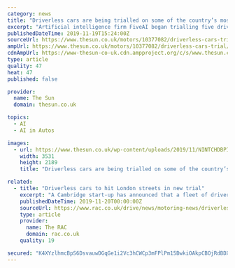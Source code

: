 ```yaml
---
category: news
title: "Driverless cars are being trialled on some of the country’s most difficult and congested roads"
excerpt: "Artificial intelligence firm FiveAI began trialling five driverless cars in London earlier this year. The firm has been collecting data in the cars since last year and aims to start passengers trials next year."
publishedDateTime: 2019-11-19T15:24:00Z
sourceUrl: https://www.thesun.co.uk/motors/10377082/driverless-cars-trial/
ampUrl: https://www.thesun.co.uk/motors/10377082/driverless-cars-trial/amp/
cdnAmpUrl: https://www-thesun-co-uk.cdn.ampproject.org/c/s/www.thesun.co.uk/motors/10377082/driverless-cars-trial/amp/
type: article
quality: 47
heat: 47
published: false

provider:
  name: The Sun
  domain: thesun.co.uk

topics:
  - AI
  - AI in Autos

images:
  - url: https://www.thesun.co.uk/wp-content/uploads/2019/11/NINTCHDBPICT000541231387.jpg?strip=all&amp;quality=100&amp;w=1200&amp;h=800&amp;crop=1
    width: 3531
    height: 2189
    title: "Driverless cars are being trialled on some of the country’s most difficult and congested roads"

related:
  - title: "Driverless cars to hit London streets in new trial"
    excerpt: "A Cambridge start-up has announced that a fleet of driverless cars will hit the capital’s roads. A trial of eight autonomous Jaguar I-Pace SUVs will take to streets across Zones 1–3 in London to improve their learning process. Artificial intelligence ..."
    publishedDateTime: 2019-11-20T00:00:00Z
    sourceUrl: https://www.rac.co.uk/drive/news/motoring-news/driverless-cars-to-hit-london-streets-in-new-trial/
    type: article
    provider:
      name: The RAC
      domain: rac.co.uk
    quality: 19

secured: "K4XYzlhmcBpS6DsvauwDGqGe1i2Vc3hCWCp3mFPlPm15BwkiOAkpCBOjRdBDXeaEG4vr2nJUpsjKorxxIYeH1WrmvzbR6iuWMBxHw42/dgfKLkRJT45Ks2dl+PoqJIWZgQf46HGIX0zcpfgwNYqJI3mjFiaLNr3h+Rceq8RN0Vu2iUefM/EMH6YyXhKlXdhoJeZDT93Jc7JKD+1Xo1OrrhMaHWEzrb/32jJNu9vzngaxHUm9/kzpnnXRQ6Hez2ThjQ5Ij4kdPlufzDEf1AR3RQ==;P+K0NbHkak02175uSpJitg=="
---
```


